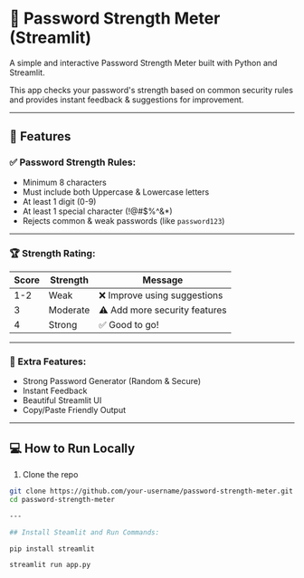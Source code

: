 # 🔐 Password Strength Meter (Streamlit)

A simple and interactive Password Strength Meter built with Python and Streamlit.

This app checks your password's strength based on common security rules and provides instant feedback & suggestions for improvement.

---

## 🚀 Features

### ✅ Password Strength Rules:
- Minimum 8 characters
- Must include both Uppercase & Lowercase letters
- At least 1 digit (0-9)
- At least 1 special character (!@#$%^&*)
- Rejects common & weak passwords (like `password123`)

---

### 🏆 Strength Rating:
| Score | Strength | Message |
|-------|-----------|---------|
| 1-2   | Weak      | ❌ Improve using suggestions |
| 3     | Moderate  | ⚠️ Add more security features |
| 4     | Strong    | ✅ Good to go! |

---

### 🎲 Extra Features:
- Strong Password Generator (Random & Secure)
- Instant Feedback
- Beautiful Streamlit UI
- Copy/Paste Friendly Output

---

## 💻 How to Run Locally

1. Clone the repo
```bash
git clone https://github.com/your-username/password-strength-meter.git
cd password-strength-meter

---

## Install Steamlit and Run Commands:

pip install streamlit

streamlit run app.py